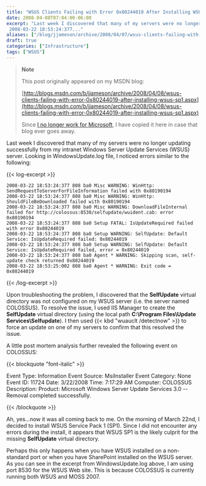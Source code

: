 ```yaml
---
title: "WSUS Clients Failing with Error 0x80244019 After Installing WSUS SP1"
date: 2008-04-08T07:04:00-06:00
excerpt: "Last week I discovered that many of my servers were no longer updating successfully from my intranet Windows Server Update Services (WSUS) server. Looking in WindowsUpdate.log file, I noticed errors similar to the following: 
 2008-03-22 18:53:24:377..."
aliases: ["/blog/jjameson/archive/2008/04/07/wsus-clients-failing-with-error-0x80244019-after-installing-wsus-sp1.aspx", "/blog/jjameson/archive/2008/04/08/wsus-clients-failing-with-error-0x80244019-after-installing-wsus-sp1.aspx"]
draft: true
categories: ["Infrastructure"]
tags: ["WSUS"]
---
```


> **Note**
>
> This post originally appeared on my MSDN blog:
>
> [http://blogs.msdn.com/b/jjameson/archive/2008/04/08/wsus-clients-failing-with-error-0x80244019-after-installing-wsus-sp1.aspx](http://blogs.msdn.com/b/jjameson/archive/2008/04/08/wsus-clients-failing-with-error-0x80244019-after-installing-wsus-sp1.aspx)
>
> Since [I no longer work for Microsoft](/blog/jjameson/2011/09/02/last-day-with-microsoft), I have copied it here in case that blog                 ever goes away.

Last week I discovered that many of my servers were no longer updating successfully         from my intranet Windows Server Update Services (WSUS) server. Looking in WindowsUpdate.log         file, I noticed errors similar to the following:

{{< log-excerpt >}}

```
2008-03-22 18:53:24:377 808 ba0 Misc WARNING: WinHttp: SendRequestToServerForFileInformation failed with 0x80190194
2008-03-22 18:53:24:377 808 ba0 Misc WARNING: WinHttp: ShouldFileBeDownloaded failed with 0x80190194
2008-03-22 18:53:24:377 808 ba0 Misc WARNING: DownloadFileInternal failed for http://colossus:8530/selfupdate/wuident.cab: error 0x80190194
2008-03-22 18:53:24:377 808 ba0 Setup FATAL: IsUpdateRequired failed with error 0x80244019
2008-03-22 18:53:24:377 808 ba0 Setup WARNING: SelfUpdate: Default Service: IsUpdateRequired failed: 0x80244019
2008-03-22 18:53:24:377 808 ba0 Setup WARNING: SelfUpdate: Default Service: IsUpdateRequired failed, error = 0x80244019
2008-03-22 18:53:24:377 808 ba0 Agent * WARNING: Skipping scan, self-update check returned 0x80244019
2008-03-22 18:53:25:002 808 ba0 Agent * WARNING: Exit code = 0x80244019
```

{{< /log-excerpt >}}

Upon troubleshooting the problem, I discovered that the **SelfUpdate**         virtual directory was not configured on my WSUS server (i.e. the server named COLOSSUS).         To resolve the issue, I used IIS Manager to create the **SelfUpdate**         virtual directory (using the local path **C:\Program Files\Update Services\Selfupdate**).         I then used {{< kbd "wuauclt /detectnow" >}} to force an update on one of my servers         to confirm that this resolved the issue.

A little post mortem analysis further revealed the following event on COLOSSUS:

{{< blockquote "font-italic" >}}

Event Type: Information
Event Source: MsiInstaller
Event Category: None
Event ID: 11724
Date: 3/22/2008
Time: 7:17:29 AM
Computer: COLOSSUS
Description:
Product: Microsoft Windows Server Update Services 3.0 -- Removal completed successfully.

{{< /blockquote >}}

Ah, yes...now it was all coming back to me. On the morning of March 22nd, I decided         to install WSUS Service Pack 1 (SP1). Since I did not encounter any errors during         the install, it appears that WSUS SP1 is the likely culprit for the missing **SelfUpdate** virtual directory.

Perhaps this only happens when you have WSUS installed on a non-standard port or         when you have SharePoint installed on the WSUS server. As you can see in the excerpt         from WindowsUpdate.log above, I am using port 8530 for the WSUS Web site. This is         because COLOSSUS is currently running both WSUS and MOSS 2007.

